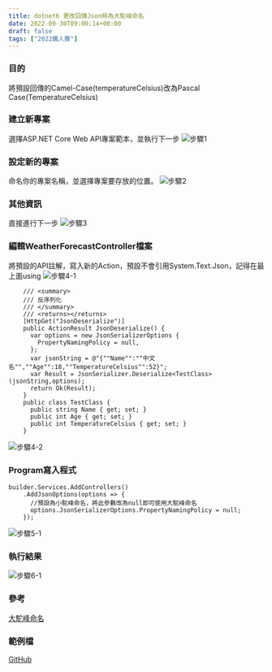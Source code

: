 ```yaml
---
title: dotnet6 更改回傳Json時為大駝峰命名
date: 2022-09-30T09:00:14+08:00
draft: false
tags: ["2022鐵人賽"]
---
```

### 目的
將預設回傳的Camel-Case(temperatureCelsius)改為Pascal Case(TemperatureCelsius)

### 建立新專案
選擇ASP.NET Core Web API專案範本，並執行下一步
![步驟1](https://user-images.githubusercontent.com/19286751/143255617-9964a993-becd-414b-aba2-632e99dd985d.png)
### 設定新的專案
命名你的專案名稱，並選擇專案要存放的位置。
![步驟2](https://user-images.githubusercontent.com/19286751/181061038-268ff840-a762-4c74-a4b2-5da34782b570.png)
### 其他資訊
直接進行下一步
![步驟3](https://user-images.githubusercontent.com/19286751/148767425-ef0c8469-3d95-4f86-87ca-1c47c5cd0791.png)
### 編輯WeatherForecastController檔案
將預設的API註解，寫入新的Action，預設不會引用System.Text.Json，記得在最上面using
![步驟4-1](https://user-images.githubusercontent.com/19286751/154978191-e218edc4-5df3-49ad-9b7b-c4ddfa9fcdb1.png)
```
    /// <summary>
    /// 反序列化
    /// </summary>
    /// <returns></returns>
    [HttpGet("JsonDeserialize")]
    public ActionResult JsonDeserialize() {
      var options = new JsonSerializerOptions {
        PropertyNamingPolicy = null,
      };
      var jsonString = @"{""Name"":""中文名"",""Age"":18,""TemperatureCelsius"":52}";
      var Result = JsonSerializer.Deserialize<TestClass>(jsonString,options);
      return Ok(Result);
    }
    public class TestClass {
      public string Name { get; set; }
      public int Age { get; set; }
      public int TemperatureCelsius { get; set; }
    }
```
![步驟4-2](https://user-images.githubusercontent.com/19286751/181886521-af1b187b-fb27-4538-ba44-ce8005e3bb17.png)
### Program寫入程式
```
builder.Services.AddControllers()
    .AddJsonOptions(options => {
      //預設為小駝峰命名，將此參數改為null即可使用大駝峰命名
      options.JsonSerializerOptions.PropertyNamingPolicy = null;
    });
```
![步驟5-1](https://user-images.githubusercontent.com/19286751/181888145-a6c3bb3e-fcf1-4022-9e90-abafc59f32fd.png)
### 執行結果
![步驟6-1](https://user-images.githubusercontent.com/19286751/181894859-c32709a7-502c-49db-9cdb-e7f3c886e9fe.png)
### 參考
[大駝峰命名](https://www.dotblogs.com.tw/Null/2020/05/29/165723)
### 範例檔
[GitHub](https://github.com/CI-YU/2022-ITHelp/tree/main/JsonExample_Advanced_Deserialize)